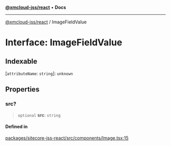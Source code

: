 [**@xmcloud-jss/react**](../README.md) • **Docs**

***

[@xmcloud-jss/react](../README.md) / ImageFieldValue

# Interface: ImageFieldValue

## Indexable

 \[`attributeName`: `string`\]: `unknown`

## Properties

### src?

> `optional` **src**: `string`

#### Defined in

[packages/sitecore-jss-react/src/components/Image.tsx:15](https://github.com/Sitecore/xmc-jss-dev/blob/f739f952c1ea1be244446f2466e23085eb12739b/packages/sitecore-jss-react/src/components/Image.tsx#L15)
